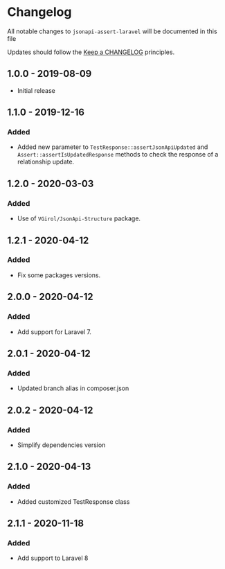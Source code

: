 # Changelog

All notable changes to `jsonapi-assert-laravel` will be documented in this file

Updates should follow the [Keep a CHANGELOG](http://keepachangelog.com/) principles.

## 1.0.0 - 2019-08-09

- Initial release

## 1.1.0 - 2019-12-16

### Added

- Added new parameter to `TestResponse::assertJsonApiUpdated` and `Assert::assertIsUpdatedResponse` methods to check the response of a relationship update.

## 1.2.0 - 2020-03-03

### Added

- Use of `VGirol/JsonApi-Structure` package.

## 1.2.1 - 2020-04-12

### Added

- Fix some packages versions.

## 2.0.0 - 2020-04-12

### Added

- Add support for Laravel 7.

## 2.0.1 - 2020-04-12

### Added

- Updated branch alias in composer.json

## 2.0.2 - 2020-04-12

### Added

- Simplify dependencies version

## 2.1.0 - 2020-04-13

### Added

- Added customized TestResponse class

## 2.1.1 - 2020-11-18

### Added

- Add support to Laravel 8
